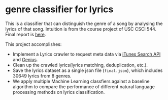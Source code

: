 # genre classifier for lyrics

This is a classifier that can distinguish the genre of a song by analysing the lyrics of that song. Intuition is from the course project of USC CSCI 544. Final report is [here](final_report.pdf). 

This project accomplishes:
- Implement a Lyrics crawler to request meta data via [iTunes Search API](https://developer.apple.com/library/archive/documentation/AudioVideo/Conceptual/iTuneSearchAPI/index.html) and [Genius](https://genius.com/).
- Clean up the crawled lyrics(lyrics matching, deduplication, etc.).
- Save the lyrics dataset as a single json file (`final.json`), which includes 30649 lyrics from 8 genres.
- We apply multiple Machine Learning classfiers against a baseline algorithm to compare the performance of different natural language processing methods on lyrics classification. 
